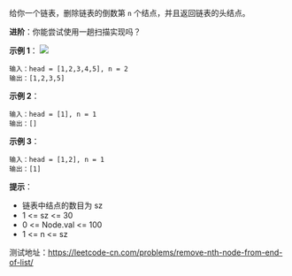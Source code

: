 给你一个链表，删除链表的倒数第 `n` 个结点，并且返回链表的头结点。

**进阶**：你能尝试使用一趟扫描实现吗？

**示例 1**：
![](https://assets.leetcode.com/uploads/2020/10/03/remove_ex1.jpg)

```
输入：head = [1,2,3,4,5], n = 2
输出：[1,2,3,5]
```

**示例 2**：
```
输入：head = [1], n = 1
输出：[]
```

**示例 3**：
```
输入：head = [1,2], n = 1
输出：[1]
```

**提示**：
- 链表中结点的数目为 sz
- 1 <= sz <= 30
- 0 <= Node.val <= 100
- 1 <= n <= sz

测试地址：https://leetcode-cn.com/problems/remove-nth-node-from-end-of-list/